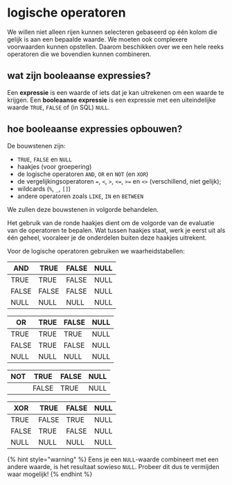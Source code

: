 # logische operatoren
We willen niet alleen rijen kunnen selecteren gebaseerd op één kolom die gelijk is aan een bepaalde waarde. We moeten ook complexere voorwaarden kunnen opstellen. Daarom beschikken over we een hele reeks operatoren die we bovendien kunnen combineren.

## wat zijn booleaanse expressies?
Een **expressie** is een waarde of iets dat je kan uitrekenen om een waarde te krijgen. Een **booleaanse expressie** is een expressie met een uiteindelijke waarde `TRUE`, `FALSE` of (in SQL) `NULL`.

## hoe booleaanse expressies opbouwen?
De bouwstenen zijn:

* `TRUE`, `FALSE` en `NULL`
* haakjes (voor groepering)
* de logische operatoren `AND`, `OR` en `NOT` (en `XOR`)
* de vergelijkingsoperatoren `=`, `<`, `>`, `<=`, `>=` en `<>` (verschillend, niet gelijk);
* wildcards (`%`, `_`, `[]`)
* andere operatoren zoals `LIKE`, `IN` en `BETWEEN`

We zullen deze bouwstenen in volgorde behandelen.

Het gebruik van de ronde haakjes dient om de volgorde van de evaluatie van de operatoren te bepalen. Wat tussen haakjes staat, werk je eerst uit als één geheel, vooraleer je de onderdelen buiten deze haakjes uitrekent.

Voor de logische operatoren gebruiken we waarheidstabellen:

| AND   | TRUE  | FALSE | NULL |
|-------|-------|-------|------|
| TRUE  | TRUE  | FALSE | NULL |
| FALSE | FALSE | FALSE | NULL |
| NULL  | NULL  | NULL  | NULL |

| OR    | TRUE | FALSE | NULL |
|-------|------|-------|------|
| TRUE  | TRUE | TRUE  | NULL |
| FALSE | TRUE | FALSE | NULL |
| NULL  | NULL | NULL  | NULL |

| NOT | TRUE  | FALSE | NULL |
|-----|-------|-------|------|
|     | FALSE | TRUE  | NULL |

| XOR   | TRUE  | FALSE | NULL |
|-------|-------|-------|------|
| TRUE  | FALSE | TRUE  | NULL |
| FALSE | TRUE  | FALSE | NULL |
| NULL  | NULL  | NULL  | NULL |

{% hint style="warning" %}
Eens je een `NULL`-waarde combineert met een andere waarde, is het resultaat sowieso `NULL`. Probeer dit dus te vermijden waar mogelijk!
{% endhint %}
